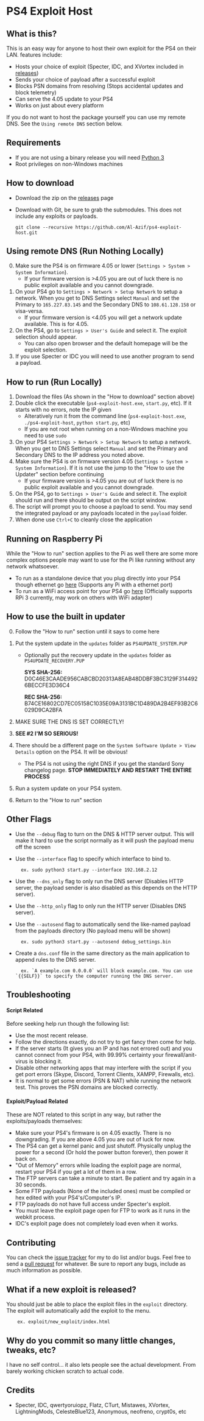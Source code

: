 PS4 Exploit Host
================

## What is this?
This is an easy way for anyone to host their own exploit for the PS4 on their LAN. features include:
- Hosts your choice of exploit (Specter, IDC, and XVortex included in [releases](https://github.com/Al-Azif/ps4-exploit-host/releases))
- Sends your choice of payload after a successful exploit
- Blocks PSN domains from resolving (Stops accidental updates and block telemetry)
- Can serve the 4.05 update to your PS4
- Works on just about every platform

If you do not want to host the package yourself you can use my remote DNS. See the `Using remote DNS` section below.

## Requirements
- If you are not using a binary release you will need [Python 3](https://www.python.org/downloads/)
- Root privileges on non-Windows machines

## How to download
- Download the zip on the [releases](https://github.com/Al-Azif/ps4-exploit-host/releases) page
- Download with Git, be sure to grab the submodules. This does not include any exploits or payloads.

    `git clone --recursive https://github.com/Al-Azif/ps4-exploit-host.git`

## Using remote DNS (Run Nothing Locally)
0. Make sure the PS4 is on firmware 4.05 or lower (`Settings > System > System Information`).
    - If your firmware version is >4.05 you are out of luck there is no public exploit available and you cannot downgrade.
1. On your PS4 go to `Settings > Network > Setup Network` to setup a network. When you get to DNS Settings select `Manual` and set the Primary to `165.227.83.145` and the Secondary DNS to `108.61.128.158` or visa-versa.
    - If your firmware version is <4.05 you will get a network update available. This is for 4.05.
2. On the PS4, go to `Settings > User's Guide` and select it. The exploit selection should appear.
    - You can also open browser and the default homepage will be the exploit selection.
3. If you use Specter or IDC you will need to use another program to send a payload.

## How to run (Run Locally)
1. Download the files (As shown in the "How to download" section above)
2. Double click the executable (`ps4-exploit-host.exe`, `start.py`, etc). If it starts with no errors, note the IP given
    - Alteratively run it from the command line (`ps4-exploit-host.exe`, `./ps4-exploit-host`, `python start.py`, etc)
    - If you are not root when running on a non-Windows machine you need to use `sudo`
3. On your PS4 `Settings > Network > Setup Network` to setup a network. When you get to DNS Settings select `Manual` and set the Primary and Secondary DNS to the IP address you noted above.
4. Make sure the PS4 is on firmware version 4.05 (`Settings > System > System Information`). If it is not use the jump to the "How to use the Updater" section before continuing
    - If your firmware version is >4.05 you are out of luck there is no public exploit available and you cannot downgrade.
5. On the PS4, go to `Settings > User's Guide` and select it. The exploit should run and there should be output on the script window.
6. The script will prompt you to choose a payload to send. You may send the integrated payload or any payloads located in the `payload` folder.
7. When done use `Ctrl+C` to cleanly close the application

## Running on Raspberry Pi
While the "How to run" section applies to the Pi as well there are some more complex options people may want to use for the Pi like running without any network whatsoever.

- To run as a standalone device that you plug directly into your PS4 though ethernet go [here](https://gist.github.com/Al-Azif/fe2ae67a2fb06cc136580b1e923c7aac) (Supports any Pi with a ethernet port)
- To run as a WiFi access point for your PS4 go [here](https://gist.github.com/Al-Azif/765740019c45b9a49cbf739609cadda7) (Officially supports RPi 3 currently, may work on others with WiFi adapter)

## How to use the built in updater
0. Follow the "How to run" section until it says to come here
1. Put the system update in the `updates` folder as `PS4UPDATE_SYSTEM.PUP`
    - Optionally put the recovery update in the `updates` folder as `PS4UPDATE_RECOVERY.PUP`

        **SYS SHA-256:** D0C46E3CAADE956CABCBD20313A8EAB48DDBF3BC3129F3144926BECCFE3D36C4

        **REC SHA-256:** B74CE16802CD7EC05158C1035E09A3131BC1D489DA2B4EF93B2C6029D9CA2BFA

2. MAKE SURE THE DNS IS SET CORRECTLY!
3. **SEE #2 I'M SO SERIOUS!**
4. There should be a different page on the `System Software Update > View Details` option on the PS4. It will be obvious!
    - The PS4 is not using the right DNS if you get the standard Sony changelog page. **STOP IMMEDIATELY AND RESTART THE ENTIRE PROCESS**
5. Run a system update on your PS4 system.
6. Return to the "How to run" section

## Other Flags
- Use the `--debug` flag to turn on the DNS & HTTP server output. This will make it hard to use the script normally as it will push the payload menu off the screen
- Use the `--interface` flag to specify which interface to bind to.

        ex. sudo python3 start.py --interface 192.168.2.12
- Use the `--dns_only` flag to only run the DNS server (Disables HTTP server, the payload sender is also disabled as this depends on the HTTP server).
- Use the `--http_only` flag to only run the HTTP server (Disables DNS server).
- Use the `--autosend` flag to automatically send the like-named payload from the payloads directory (No payload menu will be shown)

        ex. sudo python3 start.py --autosend debug_settings.bin

- Create a `dns.conf` file in the same directory as the main application to append rules to the DNS server.

        ex. `A example.com 0.0.0.0` will block example.com. You can use `{{SELF}}` to specify the computer running the DNS server.

## Troubleshooting

#### Script Related
Before seeking help run though the following list:
- Use the most recent release.
- Follow the directions exactly, do not try to get fancy then come for help.
- If the server starts (It gives you an IP and has not errored out) and you cannot connect from your PS4, with 99.99% certainty your firewall/anit-virus is blocking it.
- Disable other networking apps that may interfere with the script if you get port errors (Skype, Discord, Torrent Clients, XAMPP, Firewalls, etc).
- It is normal to get some errors (PSN & NAT) while running the network test. This proves the PSN domains are blocked correctly.

#### Exploit/Payload Related
These are NOT related to this script in any way, but rather the exploits/payloads themselves:
- Make sure your PS4's firmware is on 4.05 exactly. There is no downgrading. If you are above 4.05 you are out of luck for now.
- The PS4 can get a kernel panic and just shutoff. Physically unplug the power for a second (Or hold the power button forever), then power it back on.
- "Out of Memory" errors while loading the exploit page are normal, restart your PS4 if you get a lot of them in a row.
- The FTP servers can take a minute to start. Be patient and try again in a 30 seconds.
- Some FTP payloads (None of the included ones) must be compiled or hex edited with your PS4's/Computer's IP.
- FTP payloads do not have full access under Specter's exploit.
- You must leave the exploit page open for FTP to work as it runs in the webkit process.
- IDC's exploit page does not completely load even when it works.

## Contributing
You can check the [issue tracker](https://github.com/Al-Azif/ps4-exploit-host/issues) for my to do list and/or bugs. Feel free to send a [pull request](https://github.com/Al-Azif/ps4-exploit-host/pulls) for whatever.
Be sure to report any bugs, include as much information as possible.

## What if a new exploit is released?
You should just be able to place the exploit files in the `exploit` directory. The exploit will automatically add the exploit to the menu.

        ex. exploit/new_exploit/index.html

## Why do you commit so many little changes, tweaks, etc?
I have no self control... it also lets people see the actual development. From barely working chicken scratch to actual code.

## Credits
- Specter, IDC, qwertyoruiopz, Flatz, CTurt, Mistawes, XVortex, LightningMods, CelesteBlue123, Anonymous, neofreno, crypt0s, etc
